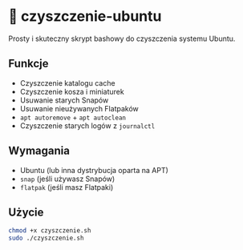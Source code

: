 # 🧹 czyszczenie-ubuntu

Prosty i skuteczny skrypt bashowy do czyszczenia systemu Ubuntu.

## Funkcje

- Czyszczenie katalogu cache
- Czyszczenie kosza i miniaturek
- Usuwanie starych Snapów
- Usuwanie nieużywanych Flatpaków
- `apt autoremove` + `apt autoclean`
- Czyszczenie starych logów z `journalctl`

## Wymagania

- Ubuntu (lub inna dystrybucja oparta na APT)
- `snap` (jeśli używasz Snapów)
- `flatpak` (jeśli masz Flatpaki)

## Użycie

```bash
chmod +x czyszczenie.sh
sudo ./czyszczenie.sh
